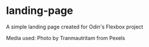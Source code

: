 # landing-page

A simple landing page created for Odin's Flexbox project

Media used:
Photo by Tranmautritam from Pexels
